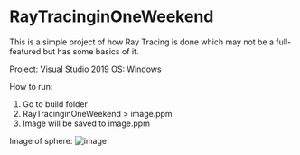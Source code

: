 # RayTracinginOneWeekend
This is a simple project of how Ray Tracing is done which may not be a full-featured but has some basics of it.

Project: Visual Studio 2019
OS: Windows

How to run:
1. Go to build folder
2. RayTracinginOneWeekend > image.ppm
3. Image will be saved to image.ppm

Image of sphere:
![image](https://github.com/saianudeep265/RayTracinginOneWeekend/assets/71748114/41fe89b7-3138-4a83-858b-7445c4939426)

